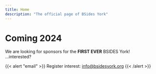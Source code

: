 ```yaml
---
title: Home
description: "The official page of BSides York"
---
```


<h1> Coming 2024 </h1>

We are looking for sponsors for the **FIRST EVER** BSIDES York!  
...interested?


{{< alert "email" >}}
Register interest: 
 info@bsidesyork.org
{{< /alert >}}

